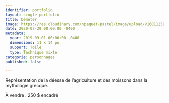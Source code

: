 ```yaml
---
identifier: portfolio
layout: single-portfolio
title: Déméter
image: https://res.cloudinary.com/npaquet-pastel/image/upload/v1601125894/F5372181-66F4-484F-8155-189B395A7B79_uhrstj.jpg
date: 2020-07-29 00:00:00 -0400
metadata:
  year: 2019-09-01 00:00:00 -0400
  dimensions: 11 x 14 po
  support: Toile
  type: Technique mixte
categorie: personnages
published: false

---
```

Représentation de la déesse de l’agriculture et des moissons dans la mythologie grecque.

À vendre . 250 $ encadré 